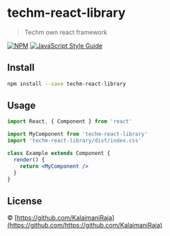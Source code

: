 # techm-react-library

> Techm own react framework

[![NPM](https://img.shields.io/npm/v/techm-react-library.svg)](https://www.npmjs.com/package/techm-react-library) [![JavaScript Style Guide](https://img.shields.io/badge/code_style-standard-brightgreen.svg)](https://standardjs.com)

## Install

```bash
npm install --save techm-react-library
```

## Usage

```jsx
import React, { Component } from 'react'

import MyComponent from 'techm-react-library'
import 'techm-react-library/dist/index.css'

class Example extends Component {
  render() {
    return <MyComponent />
  }
}
```

## License

 © [https://github.com/KalaimaniRaja](https://github.com/https://github.com/KalaimaniRaja)
